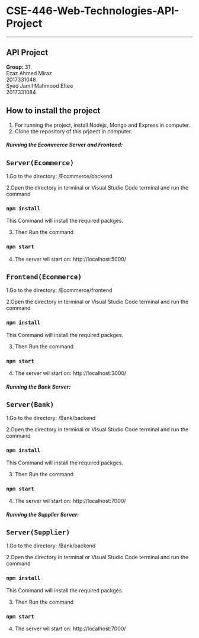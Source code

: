 # CSE-446-Web-Technologies-API-Project
**********************
 API Project
 -----------------
 **Group:** 31.
 <br />
 Ezaz Ahmed Miraz<br />
       2017331048<br />
       Syed Jamil Mahmood Eftee<br />
       2017331084<br />
       
How to install the project
---------------------------
1. For running the project, install Nodejs, Mongo and Express in computer.
2. Clone the repository of this prjoect in computer.

##### Running the Ecommerce Server and Frontend:

## `Server(Ecommerce)`

1.Go to the directory: /Ecommerce/backend

2.Open the directory in terminal or Visual Studio Code terminal and run the command

  ### `npm install`
 
This Command will install the required packges.
 
3. Then Run the command 
 
  ### `npm start`
 
4. The server wil start on: http://localhost:5000/

## `Frontend(Ecommerce)`

1.Go to the directory: /Ecommerce/frontend

2.Open the directory in terminal or Visual Studio Code terminal and run the command

  ### `npm install`
 
This Command will install the required packges.
 
3. Then Run the command 
 
  ### `npm start`
 
4. The server wil start on: http://localhost:3000/

##### Running the Bank Server:

## `Server(Bank)`

1.Go to the directory: /Bank/backend

2.Open the directory in terminal or Visual Studio Code terminal and run the command

  ### `npm install`
 
This Command will install the required packges.
 
3. Then Run the command 
 
  ### `npm start`
 
4. The server wil start on: http://localhost:7000/

##### Running the Supplier Server:

## `Server(Supplier)`

1.Go to the directory: /Bank/backend

2.Open the directory in terminal or Visual Studio Code terminal and run the command

  ### `npm install`
 
This Command will install the required packges.
 
3. Then Run the command 
 
  ### `npm start`
 
4. The server wil start on: http://localhost:7000/
